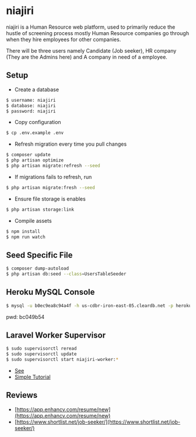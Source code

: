 niajiri
=======

niajiri is a Human Resource web platform, used to primarily reduce the hustle of screening process mostly Human Resource companies go through when they hire employees for other companies.

There will be three users namely Candidate (Job seeker), HR company (They are the Admins here) and A company in need of a employee.


## Setup
- Create a database

 ```sh
 $ username: niajiri
 $ database: niajiri
 $ password: niajiri
 ```

- Copy configuration
```sh
$ cp .env.example .env
```
- Refresh migration every time you pull changes
```sh
$ composer update
$ php artisan optimize
$ php artisan migrate:refresh --seed
```

- If migrations fails to refresh, run
```sh
$ php artisan migrate:fresh --seed
```

- Ensure file storage is enables
```sh
$ php artisan storage:link
```

- Compile assets
```sh
$ npm install
$ npm run watch
```

## Seed Specific File
```sh
$ composer dump-autoload
$ php artisan db:seed --class=UsersTableSeeder
```

## Heroku MySQL Console
```sh
$ mysql -u b0ec9ea8c94a4f -h us-cdbr-iron-east-05.cleardb.net -p heroku_9f5d769e926b625
```
pwd: bc049b54

## Laravel Worker Supervisor
```sh
$ sudo supervisorctl reread
$ sudo supervisorctl update
$ sudo supervisorctl start niajiri-worker:*
```
- [See](http://supervisord.org/installing.html#creating-a-configuration-file)
- [Simple Tutorial](https://pkrai.wordpress.com/2016/06/19/laravel-queues-with-supervisor/)


## Reviews
- [https://app.enhancv.com/resume/new](https://app.enhancv.com/resume/new)
- [https://www.shortlist.net/job-seeker/](https://www.shortlist.net/job-seeker/)
